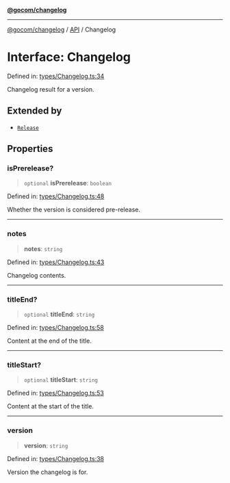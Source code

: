 [**@gocom/changelog**](../README.md)

***

[@gocom/changelog](../README.md) / [API](../Public/API.md) / Changelog

# Interface: Changelog

Defined in: [types/Changelog.ts:34](https://github.com/gocom/changelog/blob/a821a646e6a7d9dede70692258a7056e2e656088/src/types/Changelog.ts#L34)

Changelog result for a version.

## Extended by

- [`Release`](API.Release.md)

## Properties

### isPrerelease?

> `optional` **isPrerelease**: `boolean`

Defined in: [types/Changelog.ts:48](https://github.com/gocom/changelog/blob/a821a646e6a7d9dede70692258a7056e2e656088/src/types/Changelog.ts#L48)

Whether the version is considered pre-release.

***

### notes

> **notes**: `string`

Defined in: [types/Changelog.ts:43](https://github.com/gocom/changelog/blob/a821a646e6a7d9dede70692258a7056e2e656088/src/types/Changelog.ts#L43)

Changelog contents.

***

### titleEnd?

> `optional` **titleEnd**: `string`

Defined in: [types/Changelog.ts:58](https://github.com/gocom/changelog/blob/a821a646e6a7d9dede70692258a7056e2e656088/src/types/Changelog.ts#L58)

Content at the end of the title.

***

### titleStart?

> `optional` **titleStart**: `string`

Defined in: [types/Changelog.ts:53](https://github.com/gocom/changelog/blob/a821a646e6a7d9dede70692258a7056e2e656088/src/types/Changelog.ts#L53)

Content at the start of the title.

***

### version

> **version**: `string`

Defined in: [types/Changelog.ts:38](https://github.com/gocom/changelog/blob/a821a646e6a7d9dede70692258a7056e2e656088/src/types/Changelog.ts#L38)

Version the changelog is for.
